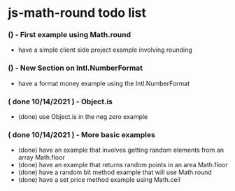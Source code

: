 # js-math-round todo list

### () - First example using Math.round
* have a simple client side project example involving rounding

### () - New Section on Intl.NumberFormat
* have a format money example using the Intl.NumberFormat

### ( done 10/14/2021 ) - Object.is
* (done) use Object.is in the neg zero example

### ( done 10/14/2021 ) - More basic examples
* (done) have an example that involves getting random elements from an array Math.floor
* (done) have an example that returns random points in an area Math.floor
* (done) have a random bit method example that will use Math.round
* (done) have a set price method example using Math.ceil